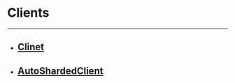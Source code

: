 # Clients
****
- ## [Clinet](discord/Clients/Client/Client)
- ## [AutoShardedClient](discord/Clients/AutoShardedClient/AutoShardedClient)

